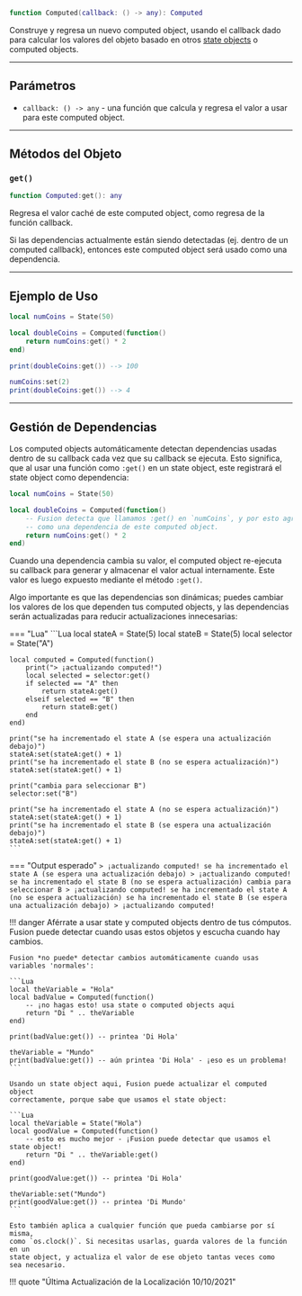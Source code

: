 ```Lua
function Computed(callback: () -> any): Computed
```

Construye y regresa un nuevo computed object, usando el callback dado para calcular 
los valores del objeto basado en otros [state objects](../state) o computed objects.

-----

## Parámetros

- `callback: () -> any` - una función que calcula y regresa el valor a usar para 
este computed object.

-----

## Métodos del Objeto

### `get()`

```Lua
function Computed:get(): any
```
Regresa el valor caché de este computed object, como regresa de la función callback.

Si las dependencias actualmente están siendo detectadas (ej. dentro de un computed 
callback), entonces este computed object será usado como una dependencia.

-----

## Ejemplo de Uso

```Lua
local numCoins = State(50)

local doubleCoins = Computed(function()
	return numCoins:get() * 2
end)

print(doubleCoins:get()) --> 100

numCoins:set(2)
print(doubleCoins:get()) --> 4
```

-----

## Gestión de Dependencias

Los computed objects automáticamente detectan dependencias usadas dentro de su callback 
cada vez que su callback se ejecuta. Esto significa, que al usar una función como 
`:get()` en un state object, este registrará el state object como dependencia:

```Lua
local numCoins = State(50)

local doubleCoins = Computed(function()
	-- Fusion detecta que llamamos :get() en `numCoins`, y por esto agrega `numCoins`
	-- como una dependencia de este computed object.
	return numCoins:get() * 2
end)
```

Cuando una dependencia cambia su valor, el computed object re-ejecuta su callback 
para generar y almacenar el valor actual internamente. Este valor es luego expuesto 
mediante el método `:get()`.

Algo importante es que las dependencias son dinámicas; puedes cambiar los valores de 
los que dependen tus computed objects, y las dependencias serán actualizadas para 
reducir actualizaciones innecesarias:

=== "Lua"
	```Lua
	local stateA = State(5)
	local stateB = State(5)
	local selector = State("A")

	local computed = Computed(function()
		print("> ¡actualizando computed!")
		local selected = selector:get()
		if selected == "A" then
			return stateA:get()
		elseif selected == "B" then
			return stateB:get()
		end
	end)

	print("se ha incrementado el state A (se espera una actualización debajo)")
	stateA:set(stateA:get() + 1)
	print("se ha incrementado el state B (no se espera actualización)")
	stateA:set(stateA:get() + 1)

	print("cambia para seleccionar B")
	selector:set("B")

	print("se ha incrementado el state A (no se espera actualización)")
	stateA:set(stateA:get() + 1)
	print("se ha incrementado el state B (se espera una actualización debajo)")
	stateA:set(stateA:get() + 1)
	```
=== "Output esperado"
	```
	> ¡actualizando computed!
	se ha incrementado el state A (se espera una actualización debajo)
	> ¡actualizando computed!
	se ha incrementado el state B (no se espera actualización)
	cambia para seleccionar B
	> ¡actualizando computed!
	se ha incrementado el state A (no se espera actualización)
	se ha incrementado el state B (se espera una actualización debajo)
	> ¡actualizando computed!
	```

!!! danger
	Aférrate a usar state y computed objects dentro de tus cómputos. Fusion puede 
	detectar cuando usas estos objetos y escucha cuando hay cambios.

	Fusion *no puede* detectar cambios automáticamente cuando usas variables 'normales':

	```Lua
	local theVariable = "Hola"
	local badValue = Computed(function()
		-- ¡no hagas esto! usa state o computed objects aqui
		return "Di " .. theVariable
	end)

	print(badValue:get()) -- printea 'Di Hola'

	theVariable = "Mundo"
	print(badValue:get()) -- aún printea 'Di Hola' - ¡eso es un problema!
	```

	Usando un state object aqui, Fusion puede actualizar el computed object 
	correctamente, porque sabe que usamos el state object:

	```Lua
	local theVariable = State("Hola")
	local goodValue = Computed(function()
		-- esto es mucho mejor - ¡Fusion puede detectar que usamos el state object!
		return "Di " .. theVariable:get()
	end)

	print(goodValue:get()) -- printea 'Di Hola'

	theVariable:set("Mundo")
	print(goodValue:get()) -- printea 'Di Mundo'
	```

	Esto también aplica a cualquier función que pueda cambiarse por sí misma, 
	como `os.clock()`. Si necesitas usarlas, guarda valores de la función en un 
	state object, y actualiza el valor de ese objeto tantas veces como 
	sea necesario.

!!! quote "Última Actualización de la Localización 10/10/2021"
